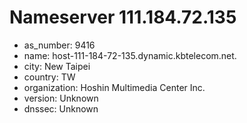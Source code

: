 # Nameserver 111.184.72.135

* as_number: 9416
* name: host-111-184-72-135.dynamic.kbtelecom.net.
* city: New Taipei
* country: TW
* organization: Hoshin Multimedia Center Inc.
* version: Unknown
* dnssec: Unknown
